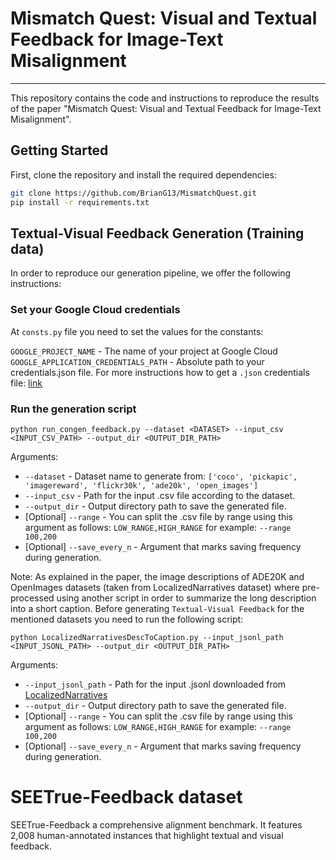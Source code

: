 # Mismatch Quest: Visual and Textual Feedback for Image-Text Misalignment
___
This repository contains the code and instructions to reproduce the results of the paper "Mismatch Quest: Visual and Textual Feedback for Image-Text Misalignment".

## Getting Started

First, clone the repository and install the required dependencies:

```bash
git clone https://github.com/BrianG13/MismatchQuest.git
pip install -r requirements.txt
```

## Textual-Visual Feedback Generation (Training data)
In order to reproduce our generation pipeline, we offer the following instructions:

### Set your Google Cloud credentials
At `consts.py` file you need to set the values for the constants:

`GOOGLE_PROJECT_NAME` - The name of your project at Google Cloud
`GOOGLE_APPLICATION_CREDENTIALS_PATH` - Absolute path to your credentials.json file. For more instructions how to get a `.json` credentials file: [link](https://developers.google.com/workspace/guides/create-credentials)

### Run the generation script
```
python run_congen_feedback.py --dataset <DATASET> --input_csv <INPUT_CSV_PATH> --output_dir <OUTPUT_DIR_PATH>
```
Arguments:
- `--dataset` - Dataset name to generate from: `['coco', 'pickapic', 'imagereward', 'flickr30k', 'ade20k', 'open_images']`
- `--input_csv` - Path for the input .csv file according to the dataset.
- `--output_dir` - Output directory path to save the generated file.
- [Optional] `--range` - You can split the .csv file by range using this argument as follows: `LOW_RANGE,HIGH_RANGE` for example: `--range 100,200`
- [Optional] `--save_every_n` - Argument that marks saving frequency during generation.

Note: As explained in the paper, the image descriptions of ADE20K and OpenImages datasets (taken from LocalizedNarratives dataset) where pre-processed using another script in order to summarize the long description into a short caption.
Before generating `Textual-Visual Feedback` for the mentioned datasets you need to run the following script:
```
python LocalizedNarrativesDescToCaption.py --input_jsonl_path <INPUT_JSONL_PATH> --output_dir <OUTPUT_DIR_PATH>
```
Arguments:
- `--input_jsonl_path` - Path for the input .jsonl downloaded from [LocalizedNarratives](https://google.github.io/localized-narratives/)
- `--output_dir` - Output directory path to save the generated file.
- [Optional] `--range` - You can split the .csv file by range using this argument as follows: `LOW_RANGE,HIGH_RANGE` for example: `--range 100,200`
- [Optional] `--save_every_n` - Argument that marks saving frequency during generation.


# SEETrue-Feedback dataset
SEETrue-Feedback a comprehensive alignment benchmark. It features 2,008 human-annotated instances that highlight textual and visual feedback.

